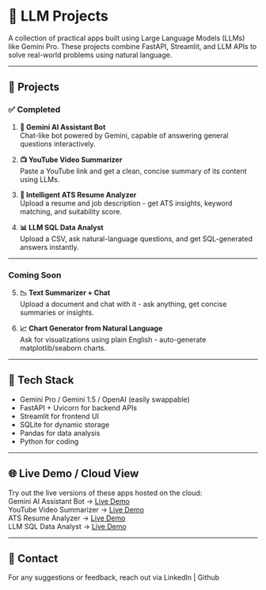 # 🤖 LLM Projects

A collection of practical apps built using Large Language Models (LLMs) like Gemini Pro. These projects combine FastAPI, Streamlit, and LLM APIs to solve real-world problems using natural language.

---

## 📂 Projects

### ✅ Completed

1. **🧠 Gemini AI Assistant Bot**  
   Chat-like bot powered by Gemini, capable of answering general questions interactively.

2. **📺 YouTube Video Summarizer**  
   Paste a YouTube link and get a clean, concise summary of its content using LLMs.

3. **📄 Intelligent ATS Resume Analyzer**  
   Upload a resume and job description - get ATS insights, keyword matching, and suitability score.

4. **📊 LLM SQL Data Analyst**  
   Upload a CSV, ask natural-language questions, and get SQL-generated answers instantly.

---

### Coming Soon

5. **📉 Text Summarizer + Chat**  
   Upload a document and chat with it - ask anything, get concise summaries or insights.

6. **📈 Chart Generator from Natural Language**  
   Ask for visualizations using plain English - auto-generate matplotlib/seaborn charts.

---

## 🧰 Tech Stack

- Gemini Pro / Gemini 1.5 / OpenAI (easily swappable)
- FastAPI + Uvicorn for backend APIs
- Streamlit for frontend UI
- SQLite for dynamic storage
- Pandas for data analysis
- Python for coding

---

## 🌐 Live Demo / Cloud View

Try out the live versions of these apps hosted on the cloud: <br>
Gemini AI Assistant Bot → [Live Demo](url) <br>
YouTube Video Summarizer → [Live Demo]([url](https://huggingface.co/spaces/kinturkt/YT_Summarizer_App?logs=container)) <br>
ATS Resume Analyzer → [Live Demo](url) <br>
LLM SQL Data Analyst → [Live Demo](url) 

---
## 📧 Contact
For any suggestions or feedback, reach out via LinkedIn | Github
